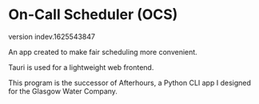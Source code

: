 # On-Call Scheduler (OCS)

version indev.1625543847

An app created to make fair scheduling more convenient.

Tauri is used for a lightweight web frontend.

This program is the successor of Afterhours, a Python CLI app I designed for the Glasgow Water Company.
